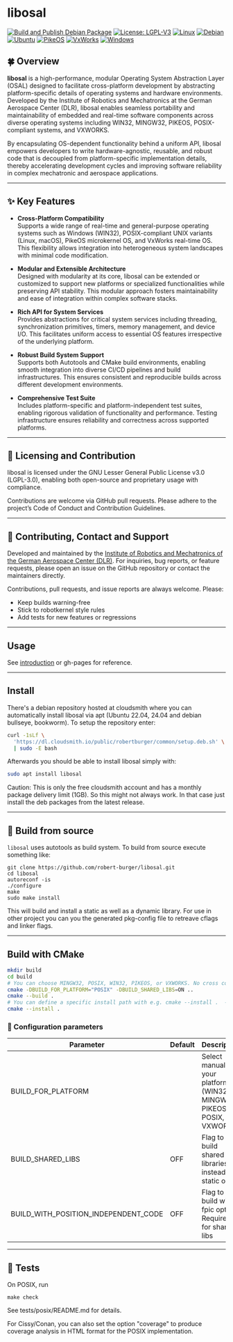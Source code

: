 # libosal

[![Build and Publish Debian Package](https://github.com/robert-burger/libosal/actions/workflows/build-deb.yaml/badge.svg)](https://github.com/robert-burger/libosal/actions/workflows/build-deb.yaml)
[![License: LGPL-V3](https://img.shields.io/badge/license-LGPL--V3-green.svg)](LICENSE)
[![Linux](https://img.shields.io/badge/Linux-FCC624?logo=linux&logoColor=black)](#)
[![Debian](https://img.shields.io/badge/Debian-A81D33?logo=debian&logoColor=fff)](#)
[![Ubuntu](https://img.shields.io/badge/Ubuntu-E95420?logo=ubuntu&logoColor=white)](#)
[![PikeOS](https://img.shields.io/badge/PikeOS-purple.svg)](LICENSE)
[![VxWorks](https://img.shields.io/badge/VxWorks-yellow.svg)](LICENSE)
[![Windows](https://custom-icon-badges.demolab.com/badge/Windows-0078D6?logo=windows11&logoColor=white)](#)

## 🍀 Overview

**libosal** is a high-performance, modular Operating System Abstraction Layer (OSAL) designed to facilitate cross-platform development by abstracting platform-specific details of operating systems and hardware environments. Developed by the Institute of Robotics and Mechatronics at the German Aerospace Center (DLR), libosal enables seamless portability and maintainability of embedded and real-time software components across diverse operating systems including WIN32, MINGW32, PIKEOS, POSIX-compliant systems, and VXWORKS.

By encapsulating OS-dependent functionality behind a uniform API, libosal empowers developers to write hardware-agnostic, reusable, and robust code that is decoupled from platform-specific implementation details, thereby accelerating development cycles and improving software reliability in complex mechatronic and aerospace applications.

---

## ✨ Key Features

- **Cross-Platform Compatibility**  
  Supports a wide range of real-time and general-purpose operating systems such as Windows (WIN32), POSIX-compliant UNIX variants (Linux, macOS), PikeOS microkernel OS, and VxWorks real-time OS. This flexibility allows integration into heterogeneous system landscapes with minimal code modification.

- **Modular and Extensible Architecture**  
  Designed with modularity at its core, libosal can be extended or customized to support new platforms or specialized functionalities while preserving API stability. This modular approach fosters maintainability and ease of integration within complex software stacks.

- **Rich API for System Services**  
  Provides abstractions for critical system services including threading, synchronization primitives, timers, memory management, and device I/O. This facilitates uniform access to essential OS features irrespective of the underlying platform.

- **Robust Build System Support**  
  Supports both Autotools and CMake build environments, enabling smooth integration into diverse CI/CD pipelines and build infrastructures. This ensures consistent and reproducible builds across different development environments.

- **Comprehensive Test Suite**  
  Includes platform-specific and platform-independent test suites, enabling rigorous validation of functionality and performance. Testing infrastructure ensures reliability and correctness across supported platforms.

---

## 📄 Licensing and Contribution

libosal is licensed under the GNU Lesser General Public License v3.0 (LGPL-3.0), enabling both open-source and proprietary usage with compliance.

Contributions are welcome via GitHub pull requests. Please adhere to the project’s Code of Conduct and Contribution Guidelines.

---

## 🤝 Contributing, Contact and Support

Developed and maintained by the [Institute of Robotics and Mechatronics of the German Aerospace Center (DLR)](https://www.dlr.de/rm). For inquiries, bug reports, or feature requests, please open an issue on the GitHub repository or contact the maintainers directly.

Contributions, pull requests, and issue reports are always welcome. Please:

- Keep builds warning-free
- Stick to robotkernel style rules
- Add tests for new features or regressions

---

## Usage 

See [introduction](INTRODUCTION.md) or gh-pages for reference.

---

## Install

There's a debian repository hosted at cloudsmith where you can automatically install libosal via apt (Ubuntu 22.04, 24.04 and debian bullseye, bookworm). To setup the repository enter:

```bash
curl -1sLf \
  'https://dl.cloudsmith.io/public/robertburger/common/setup.deb.sh' \
  | sudo -E bash
```

Afterwards you should be able to install libosal simply with:

```bash
sudo apt install libosal
```

Caution: This is only the free cloudsmith account and has a monthly package delivery limit (1GB). So this might not always work. In that case just install the deb packages from the latest release.

---

## 🐊 Build from source

`libosal` uses autotools as build system. To build from source execute something like:

```
git clone https://github.com/robert-burger/libosal.git
cd libosal
autoreconf -is
./configure
make
sudo make install
```


This will build and install a static as well as a dynamic library. For use in other project you can you the generated pkg-config file to retreave cflags and linker flags.

---

## Build with CMake

```bash
mkdir build
cd build
# You can choose MINGW32, POSIX, WIN32, PIKEOS, or VXWORKS. No cross compile currently supported with CMake
cmake -DBUILD_FOR_PLATFORM="POSIX" -DBUILD_SHARED_LIBS=ON ..
cmake --build .
# You can define a specific install path with e.g. cmake --install .  --prefix test
cmake --install . 
```

### 🧩 Configuration parameters

| Parameter                            | Default | Description                                                               |
|--------------------------------------|---------|---------------------------------------------------------------------------|
| BUILD_FOR_PLATFORM                   |         | Select manually your platform (WIN32, MINGW32, PIKEOS, POSIX, or VXWORKS) |
| BUILD_SHARED_LIBS                    |   OFF   | Flag to build shared libraries instead of static ones.                    |
| BUILD_WITH_POSITION_INDEPENDENT_CODE |   OFF   | Flag to build with -fpic option´. Required for shared libs                |

---

## 🧪 Tests

On POSIX, run

```
make check
```

See tests/posix/README.md for details.

For Cissy/Conan, you can also set the option "coverage"
to produce coverage analysis in HTML format for the 
POSIX implementation.


